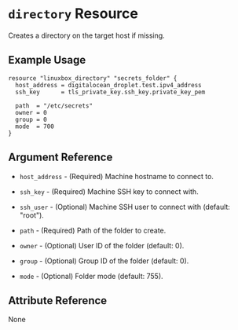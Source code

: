 # `directory` Resource

Creates a directory on the target host if missing.

## Example Usage

```hcl
resource "linuxbox_directory" "secrets_folder" {
  host_address = digitalocean_droplet.test.ipv4_address
  ssh_key      = tls_private_key.ssh_key.private_key_pem

  path  = "/etc/secrets"
  owner = 0
  group = 0
  mode  = 700
}
```

## Argument Reference

* `host_address` - (Required) Machine hostname to connect to.
* `ssh_key`      - (Required) Machine SSH key to connect with.
* `ssh_user`     - (Optional) Machine SSH user to connect with (default: "root").

* `path`         - (Required) Path of the folder to create.
* `owner`        - (Optional) User ID of the folder (default: 0).
* `group`        - (Optional) Group ID of the folder (default: 0).
* `mode`         - (Optional) Folder mode (default: 755).

## Attribute Reference

None
